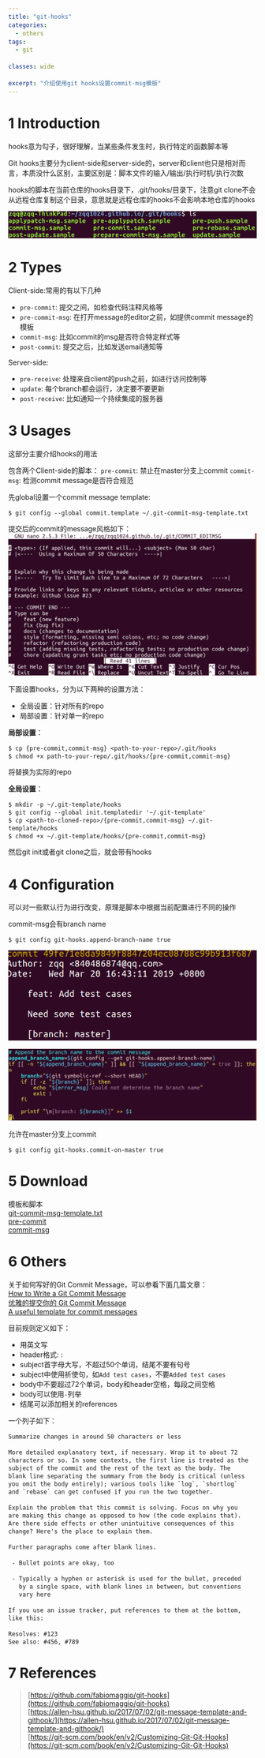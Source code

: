 ```yaml
---
title: "git-hooks"
categories:
  - others
tags:
  - git

classes: wide

excerpt: "介绍使用git hooks设置commit-msg模板"
---
```


# 1 Introduction

hooks意为勾子，很好理解，当某些条件发生时，执行特定的函数脚本等

Git hooks主要分为client-side和server-side的，server和client也只是相对而言，本质没什么区别，主要区别是：脚本文件的输入/输出/执行时机/执行次数

hooks的脚本在当前仓库的hooks目录下，.git/hooks/目录下，注意git clone不会从远程仓库复制这个目录，意思就是远程仓库的hooks不会影响本地仓库的hooks

![](https://raw.githubusercontent.com/ZQQ1024/pictures/master/20190320170159.png)

# 2 Types
Client-side:常用的有以下几种  
- `pre-commit`: 提交之间，如检查代码注释风格等
- `pre-commit-msg`: 在打开message的editor之前，如提供commit message的模板
- `commit-msg`: 比如commit的msg是否符合特定样式等
- `post-commit`: 提交之后，比如发送email通知等

Server-side:
- `pre-receive`: 处理来自client的push之前，如进行访问控制等
- `update`:  每个branch都会运行，决定要不要更新
- `post-receive`: 比如通知一个持续集成的服务器

# 3 Usages

这部分主要介绍hooks的用法

包含两个Client-side的脚本：
`pre-commit`: 禁止在master分支上commit
`commit-msg`: 检测commit message是否符合规范

先global设置一个commit message template:
```
$ git config --global commit.template ~/.git-commit-msg-template.txt
```

提交后的commit的message风格如下：  
![](https://raw.githubusercontent.com/ZQQ1024/pictures/master/20190320170755.png)

下面设置hooks，分为以下两种的设置方法：
- 全局设置：针对所有的repo
- 局部设置：针对单一的repo

**局部设置**：
```
$ cp {pre-commit,commit-msg} <path-to-your-repo>/.git/hooks 
$ chmod +x path-to-your-repo/.git/hooks/{pre-commit,commit-msg}
```
将<path-to-your-repo>替换为实际的repo

**全局设置**：
```
$ mkdir -p ~/.git-template/hooks
$ git config --global init.templatedir '~/.git-template'
$ cp <path-to-cloned-repo>/{pre-commit,commit-msg} ~/.git-template/hooks
$ chmod +x ~/.git-template/hooks/{pre-commit,commit-msg}
```
然后git init或者git clone之后，就会带有hooks

# 4 Configuration

可以对一些默认行为进行改变，原理是脚本中根据当前配置进行不同的操作

commit-msg会有branch name  
```
$ git config git-hooks.append-branch-name true
```
 
![](https://raw.githubusercontent.com/ZQQ1024/pictures/master/20190320172919.png)

![](https://raw.githubusercontent.com/ZQQ1024/pictures/master/20190320172942.png)

允许在master分支上commit  
```
$ git config git-hooks.commit-on-master true
```

# 5 Download
模板和脚本  
[git-commit-msg-template.txt](/assets/files/git-commit-msg-template.txt)  
[pre-commit](/assets/files/pre-commit)  
[commit-msg](/assets/files/commit-msg)

# 6 Others
关于如何写好的Git Commit Message，可以参看下面几篇文章：  
[How to Write a Git Commit Message](https://chris.beams.io/posts/git-commit/#limit-50)  
[优雅的提交你的 Git Commit Message](https://zhuanlan.zhihu.com/p/34223150)  
[A useful template for commit messages](https://codeinthehole.com/tips/a-useful-template-for-commit-messages/)

目前规则定义如下：
- 用英文写
- header格式: <type>: <subject>
- subject首字母大写，不超过50个单词，结尾不要有句号
- subject中使用祈使句，如`Add test cases`，不要`Added test cases`
- body中不要超过72个单词，body和header空格，每段之间空格
- body可以使用`-`列举
- 结尾可以添加相关的references

一个列子如下：
```
Summarize changes in around 50 characters or less

More detailed explanatory text, if necessary. Wrap it to about 72
characters or so. In some contexts, the first line is treated as the
subject of the commit and the rest of the text as the body. The
blank line separating the summary from the body is critical (unless
you omit the body entirely); various tools like `log`, `shortlog`
and `rebase` can get confused if you run the two together.

Explain the problem that this commit is solving. Focus on why you
are making this change as opposed to how (the code explains that).
Are there side effects or other unintuitive consequences of this
change? Here's the place to explain them.

Further paragraphs come after blank lines.

 - Bullet points are okay, too

 - Typically a hyphen or asterisk is used for the bullet, preceded
   by a single space, with blank lines in between, but conventions
   vary here

If you use an issue tracker, put references to them at the bottom,
like this:

Resolves: #123
See also: #456, #789
```
# 7 References
> [https://github.com/fabiomaggio/git-hooks](https://github.com/fabiomaggio/git-hooks)  
[https://allen-hsu.github.io/2017/07/02/git-message-template-and-githook/](https://allen-hsu.github.io/2017/07/02/git-message-template-and-githook/)  
[https://git-scm.com/book/en/v2/Customizing-Git-Git-Hooks](https://git-scm.com/book/en/v2/Customizing-Git-Git-Hooks)